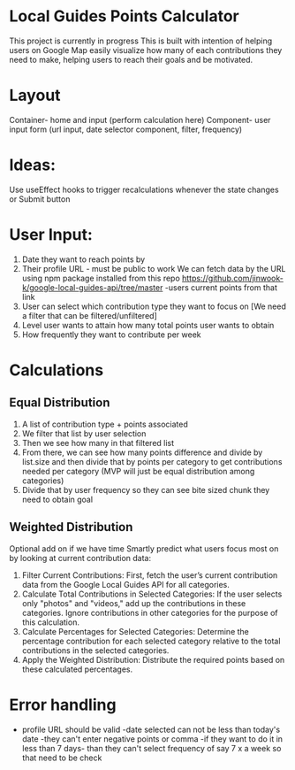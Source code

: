 # Local Guides Points Calculator 

This project is currently in progress 
This is built with intention of helping users on Google Map easily visualize how many of each contributions they need to make, helping users to reach their goals and be motivated.



# Layout 
Container- home and input (perform calculation here)
Component- user input form (url input, date selector component, filter, frequency)

# Ideas: 
Use useEffect hooks to trigger recalculations whenever the state changes or Submit button 


# User Input:
1. Date they want to reach points by
2. Their profile URL - must be public to work
We can fetch data by the URL using npm package installed from this repo https://github.com/jinwook-k/google-local-guides-api/tree/master
-users current points from that link
3. User can select which contribution type they want to focus on
[We need a filter that can be filtered/unfiltered]
4. Level user wants to attain how many total points user wants to obtain
5. How frequently they want to contribute per week


# Calculations


## Equal Distribution
1. A list of contribution type + points associated 
2. We filter that list by user selection
3. Then we see how many in that filtered list
4. From there, we can see how many points difference and divide by list.size and then divide that by points per category to get contributions needed per category (MVP will just be equal distribution among categories)
5. Divide that by user frequency so they can see bite sized chunk they need to obtain goal

## Weighted Distribution
Optional add on if we have time 
Smartly predict what users focus most on by looking at current contribution data:
1. Filter Current Contributions: First, fetch the user’s current contribution data from the Google Local Guides API for all categories.
2. Calculate Total Contributions in Selected Categories: If the user selects only "photos" and "videos," add up the contributions in these categories. Ignore contributions in other categories for the purpose of this calculation.
3. Calculate Percentages for Selected Categories: Determine the percentage contribution for each selected category relative to the total contributions in the selected categories.
4. Apply the Weighted Distribution: Distribute the required points based on these calculated percentages.

# Error handling
- profile URL should be valid 
-date selected can not be less than today's date
-they can't enter negative points or comma
-if they want to do it in less than 7 days- than they can't select frequency of say 7 x a week so that need to be check